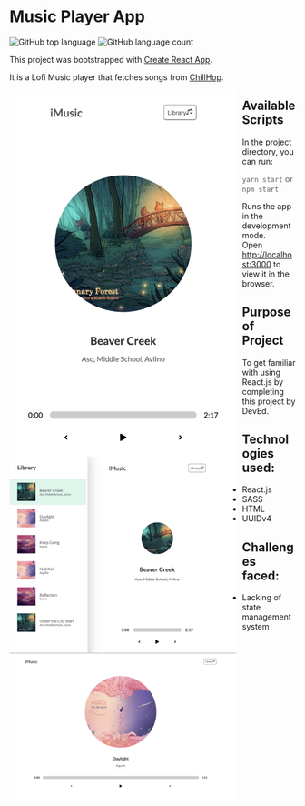 # Music Player App

![GitHub top language](https://img.shields.io/github/languages/top/superchrisho/music-player?color=yellow&logo=javascript&style=plastic)
![GitHub language count](https://img.shields.io/github/languages/count/superchrisho/music-player?style=plastic)

This project was bootstrapped with [Create React App](https://github.com/facebook/create-react-app).

It is a Lofi Music player that fetches songs from [ChillHop](https://chillhop.com).

<img src="https://github.com/superchrisho/superchrisho.github.io/blob/master/GitHubImages/Musicplayer1.jpg" 
width="400"
style="float: left; margin-right: 10px"/>

<img src="https://github.com/superchrisho/superchrisho.github.io/blob/master/GitHubImages/Musicplayer2.jpg" 
width="400"
style="float: left; margin-right: 10px"/>

<img src="https://github.com/superchrisho/superchrisho.github.io/blob/master/GitHubImages/Musicplayer3.jpg"
width="400" 
style="float: left; margin-right: 10px"/>

## Available Scripts

In the project directory, you can run:

> `yarn start` or `npm start`

Runs the app in the development mode.\
Open [http://localhost:3000](http://localhost:3000) to view it in the browser.

## Purpose of Project

To get familiar with using React.js by completing this project by DevEd.

## Technologies used:

- React.js
- SASS
- HTML
- UUIDv4

## Challenges faced:

- Lacking of state management system
